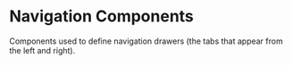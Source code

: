 # Navigation Components

Components used to define navigation drawers (the tabs that appear from the left and right).
